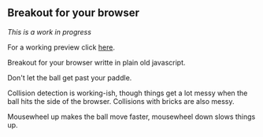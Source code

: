 ## Breakout for your browser

_This is a work in progress_

For a working preview click [here](http://sethborden.github.io/breakout).

Breakout for your browser writte in plain old javascript.

Don't let the ball get past your paddle.

Collision detection is working-ish, though things get a lot messy when the ball
hits the side of the browser.  Collisions with bricks are also messy.

Mousewheel up makes the ball move faster, mousewheel down slows things up.


